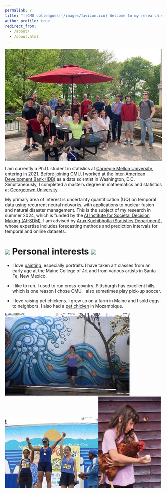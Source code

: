 ```yaml
---
permalink: /
title: "![CMU colleagues](/images/favicon.ico) Welcome to my research site!"
author_profile: true
redirect_from: 
  - /about/
  - /about.html
---
```


![CMU colleagues](/images/CMU_patio.jpg)

I am currently a Ph.D. student in statistics at [Carnegie Mellon University](https://www.cmu.edu/dietrich/statistics-datascience/index.html), entering in 2021. Before joining CMU, I worked at the [Inter-American Development Bank (IDB)](https://www.iadb.org/en) as a data scientist in Washington, D.C. Simultaneously, I completed a master’s degree in mathematics and statistics at [Georgetown University](https://mathstat.georgetown.edu/graduate/). 


My primary area of interest is uncertainty quantification (UQ) on temporal data using recurrent neural networks, with applications to nuclear fusion and natural disaster management. This is the subject of my research in summer 2024, which is funded by the [AI Institute for Societal Decision Making (AI-SDM)](https://www.cmu.edu/ai-sdm/index.html). I am advised by [Arun Kuchibhotla (Statistics Department)](https://arun-kuchibhotla.github.io/), whose expertise includes forecasting methods and prediction intervals for temporal and online datasets.


<img src="/images/favicon.ico" width="25"> Personal interests <img src="/images/favicon.ico" width="25">
======

* I love [painting](https://www.instagram.com/selina.carter.art), especially portraits. I have taken art classes from an early age at the Maine College of Art and from various artists in Santa Fe, New Mexico.

* I like to run. I used to run cross-country. Pittsburgh has excellent hills, which is one reason I chose CMU. I also sometimes play pick-up soccer.

* I love raising pet chickens. I grew up on a farm in Maine and I sold eggs to neighbors. I also had a [pet chicken](https://www.youtube.com/watch?v=nvbMS_YSOF0) in Mozambique.



<img src="/images/mural_moz.jpg" width="400" title="Mural I did in Island of Mozambique"><img src="/images/run_ecuador.jpg" width="300" title="Run (10K I think) in Guayaquil, Ecuador"><img src="/images/me_chicken.png" width="200" title="Me (age 7?) and a pet hen in Maine">